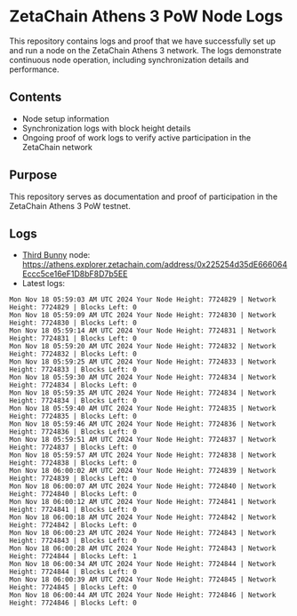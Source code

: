 # ZetaChain Athens 3 PoW Node Logs
This repository contains logs and proof that we have successfully set up and run a node on the ZetaChain Athens 3 network. The logs demonstrate continuous node operation, including synchronization details and performance.

## Contents
- Node setup information
- Synchronization logs with block height details
- Ongoing proof of work logs to verify active participation in the ZetaChain network

## Purpose
This repository serves as documentation and proof of participation in the ZetaChain Athens 3 PoW testnet.

## Logs

- [Third Bunny](https://thirdbunny.xyz/) node: https://athens.explorer.zetachain.com/address/0x225254d35dE666064Eccc5ce16eF1D8bF8D7b5EE
- Latest logs:
```
Mon Nov 18 05:59:03 AM UTC 2024 Your Node Height: 7724829 | Network Height: 7724829 | Blocks Left: 0
Mon Nov 18 05:59:09 AM UTC 2024 Your Node Height: 7724830 | Network Height: 7724830 | Blocks Left: 0
Mon Nov 18 05:59:14 AM UTC 2024 Your Node Height: 7724831 | Network Height: 7724831 | Blocks Left: 0
Mon Nov 18 05:59:20 AM UTC 2024 Your Node Height: 7724832 | Network Height: 7724832 | Blocks Left: 0
Mon Nov 18 05:59:25 AM UTC 2024 Your Node Height: 7724833 | Network Height: 7724833 | Blocks Left: 0
Mon Nov 18 05:59:30 AM UTC 2024 Your Node Height: 7724834 | Network Height: 7724834 | Blocks Left: 0
Mon Nov 18 05:59:35 AM UTC 2024 Your Node Height: 7724834 | Network Height: 7724834 | Blocks Left: 0
Mon Nov 18 05:59:40 AM UTC 2024 Your Node Height: 7724835 | Network Height: 7724835 | Blocks Left: 0
Mon Nov 18 05:59:46 AM UTC 2024 Your Node Height: 7724836 | Network Height: 7724836 | Blocks Left: 0
Mon Nov 18 05:59:51 AM UTC 2024 Your Node Height: 7724837 | Network Height: 7724837 | Blocks Left: 0
Mon Nov 18 05:59:57 AM UTC 2024 Your Node Height: 7724838 | Network Height: 7724838 | Blocks Left: 0
Mon Nov 18 06:00:02 AM UTC 2024 Your Node Height: 7724839 | Network Height: 7724839 | Blocks Left: 0
Mon Nov 18 06:00:07 AM UTC 2024 Your Node Height: 7724840 | Network Height: 7724840 | Blocks Left: 0
Mon Nov 18 06:00:12 AM UTC 2024 Your Node Height: 7724841 | Network Height: 7724841 | Blocks Left: 0
Mon Nov 18 06:00:18 AM UTC 2024 Your Node Height: 7724842 | Network Height: 7724842 | Blocks Left: 0
Mon Nov 18 06:00:23 AM UTC 2024 Your Node Height: 7724843 | Network Height: 7724843 | Blocks Left: 0
Mon Nov 18 06:00:28 AM UTC 2024 Your Node Height: 7724843 | Network Height: 7724844 | Blocks Left: 1
Mon Nov 18 06:00:34 AM UTC 2024 Your Node Height: 7724844 | Network Height: 7724844 | Blocks Left: 0
Mon Nov 18 06:00:39 AM UTC 2024 Your Node Height: 7724845 | Network Height: 7724845 | Blocks Left: 0
Mon Nov 18 06:00:44 AM UTC 2024 Your Node Height: 7724846 | Network Height: 7724846 | Blocks Left: 0
```
